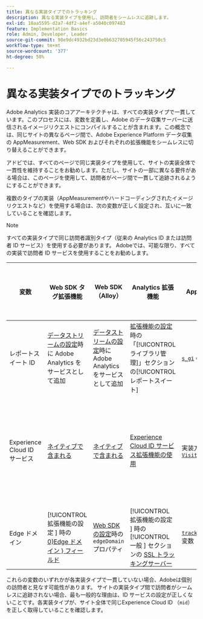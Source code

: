 ```yaml
---
title: 異なる実装タイプでのトラッキング
description: 異なる実装タイプを使用し、訪問者をシームレスに追跡します。
exl-id: 18aa5595-d2a7-4df2-a4ef-a5040c097483
feature: Implementation Basics
role: Admin, Developer, Leader
source-git-commit: 98e9dc4932bd23d3e0b632705945f56c243750c5
workflow-type: tm+mt
source-wordcount: '377'
ht-degree: 58%

---
```


# 異なる実装タイプでのトラッキング

Adobe Analytics 実装のコアアーキテクチャは、すべての実装タイプで一貫しています。このプロセスには、変数を定義し、Adobe のデータ収集サーバーに送信されるイメージリクエストにコンパイルすることが含まれます。この概念では、同じサイトの異なるページ間で、Adobe Experience Platform データ収集の AppMeasurement、Web SDK およびそれぞれの拡張機能をシームレスに切り替えることができます。

アドビでは、すべてのページで同じ実装タイプを使用して、サイトの実装全体で一貫性を維持することをお勧めします。ただし、サイトの一部に異なる要件がある場合は、このページを使用して、訪問者がページ間で一貫して追跡されるようにすることができます。

複数のタイプの実装（AppMeasurementやハードコーディングされたイメージリクエストなど）を使用する場合は、次の変数が正しく設定され、互いに一致していることを確認します。

>[!NOTE]
>
>すべての実装タイプで同じ訪問者識別タイプ（従来の Analytics ID または訪問者 ID サービス）を使用する必要があります。 Adobeでは、可能な限り、すべての実装で訪問者 ID サービスを使用することをお勧めします。

| 変数 | Web SDK タグ拡張機能 | Web SDK（Alloy） | Analytics 拡張機能 | AppMeasurement | ハードコーディングされたイメージリクエスト |
|---|---|---|---|---|---|
| レポートスイート ID | [データストリームの設定](https://experienceleague.adobe.com/ja/docs/experience-platform/datastreams/configure)時に Adobe Analytics をサービスとして追加 | [データストリームの設定](https://experienceleague.adobe.com/ja/docs/experience-platform/datastreams/configure)時に Adobe Analytics をサービスとして追加 | [拡張機能の設定](https://experienceleague.adobe.com/en/docs/experience-platform/tags/extensions/client/analytics/overview)時の「[!UICONTROL ライブラリ管理]」セクションの[!UICONTROL レポートスイート] | [`s_gi`](../vars/functions/s-gi.md) の文字列引数 | URL `pathname` の一部（`/b/ss/` の後） |
| Experience Cloud ID サービス | [ ネイティブで含まれる ](web-sdk-extension.md) | [ ネイティブで含まれる ](alloy.md) | [Experience Cloud ID サービス拡張機能の使用 ](analytics-extension.md) | 実装方法 [`VisitorAPI.js`](appmeasurement.md) | [ID サービスへの個別の呼び出し ](https://experienceleague.adobe.com/en/docs/id-service/using/implementation/direct-integration) を実行して、目的の ID を取得し、`mid` をクエリ文字列に含めます |
| Edge ドメイン | [!UICONTROL  拡張機能の設定 ] 時の [0}Edge ドメイン } フィールド](https://experienceleague.adobe.com/ja/docs/experience-platform/tags/extensions/client/web-sdk/web-sdk-extension-configuration) | [Web SDK の設定](https://experienceleague.adobe.com/en/docs/experience-platform/web-sdk/commands/configure/overview)時の `edgeDomain` プロパティ | [!UICONTROL  拡張機能の設定 ] 時の [!UICONTROL  一般 ] セクションの [SSL トラッキングサーバー ](https://experienceleague.adobe.com/en/docs/experience-platform/tags/extensions/client/analytics/overview) | [`trackingServerSecure`](../vars/config-vars/trackingserversecure.md) 変数 | イメージリクエスト URL の `hostname` |

これらの変数のいずれかが各実装タイプで一貫していない場合、Adobeは個別の訪問者と見なす可能性があります。 サイトの実装タイプ間で訪問者がシームレスに追跡されない場合、最も一般的な理由は、ID サービスの設定が正しくないことです。各実装タイプが、サイト全体で同じExperience Cloud ID （`mid`）を正しく取得していることを確認します。
